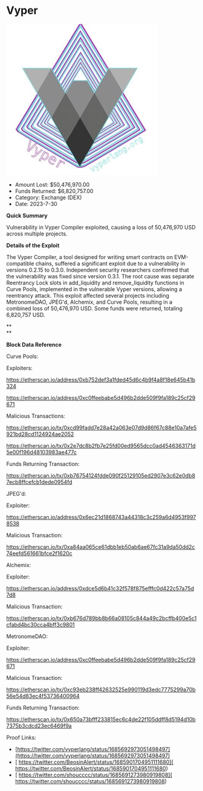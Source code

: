 # Vyper
![Vyper](/rektimages/Vyper-Compiler-Exploit.png)
- Amount Lost: $50,476,970.00
- Funds Returned: $6,820,757.00
- Category: Exchange (DEX)
- Date: 2023-7-30

**Quick Summary**

Vulnerability in Vyper Compiler exploited, causing a loss of 50,476,970 USD across multiple projects.

  


 **Details of the Exploit**

The Vyper Compiler, a tool designed for writing smart contracts on EVM-compatible chains, suffered a significant exploit due to a vulnerability in versions 0.2.15 to 0.3.0. Independent security researchers confirmed that the vulnerability was fixed since version 0.3.1. The root cause was separate Reentrancy Lock slots in add_liquidity and remove_liquidity functions in Curve Pools, implemented in the vulnerable Vyper versions, allowing a reentrancy attack. This exploit affected several projects including MetronomeDAO, JPEG'd, Alchemix, and Curve Pools, resulting in a combined loss of 50,476,970 USD. Some funds were returned, totaling 6,820,757 USD.

 **  
**

 **Block Data Reference**

Curve Pools:

Exploiters:

https://etherscan.io/address/0xb752def3a1fded45d6c4b9f4a8f18e645b41b324

https://etherscan.io/address/0xc0ffeebabe5d496b2dde509f9fa189c25cf29671

  


Malicious Transactions:

https://etherscan.io/tx/0xcd99fadd7e28a42a063e07d9d86f67c88e10a7afe5921bd28cd1124924ae2052

https://etherscan.io/tx/0x2e7dc8b2fb7e25fd00ed9565dcc0ad4546363171d5e00f196d48103983ae477c

  


Funds Returning Transaction:

https://etherscan.io/tx/0xb76754124fdde090f25129105ed2907e3c62e0db87ecb8ffcefcb1dede0954fd

  


JPEG'd:

Exploiter:

https://etherscan.io/address/0x6ec21d1868743a44318c3c259a6d4953f9978538

  


Malicious Transaction:

https://etherscan.io/tx/0xa84aa065ce61dbb1eb50ab6ae67fc31a9da50dd2c74eefd561661bfce2f1620c

  


Alchemix:

Exploiter:

https://etherscan.io/address/0xdce5d6b41c32f578f875efffc0d422c57a75d7d8

  


Malicious Transaction:

https://etherscan.io/tx/0xb676d789bb8b66a08105c844a49c2bcffb400e5c1cfabd4bc30cca4bff3c9801

  


MetronomeDAO:

Exploiter:

https://etherscan.io/address/0xc0ffeebabe5d496b2dde509f9fa189c25cf29671

  


Malicious Transaction:

https://etherscan.io/tx/0xc93eb238ff42632525e990119d3edc7775299a70b56e54d83ec4f53736400964

  


Funds Returning Transaction:

https://etherscan.io/tx/0x650a73bfff233815ec6c4de22f105ddff8d5194d10b7375b3cdcd23ec6469f9a


Proof Links:
- [https://twitter.com/vyperlang/status/1685692973051498497](https://twitter.com/vyperlang/status/1685692973051498497)
- [ https://twitter.com/BeosinAlert/status/1685901704951111680]( https://twitter.com/BeosinAlert/status/1685901704951111680)
- [ https://twitter.com/shoucccc/status/1685691273980919808]( https://twitter.com/shoucccc/status/1685691273980919808)


